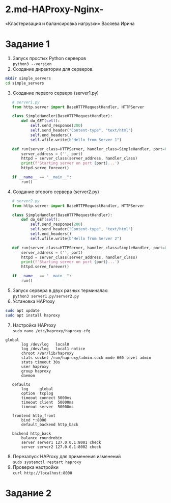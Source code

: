 # 2.md-HAProxy-Nginx-  
«Кластеризация и балансировка нагрузки» Васяева Ирина  
# Задание 1  
1. Запуск простых Python серверов  
`python3 --version`  
2. Создание директории для серверов.  
```bash
mkdir simple_servers
cd simple_servers
```
3. Создание первого сервера (server1.py)  
```python
   # server1.py
   from http.server import BaseHTTPRequestHandler, HTTPServer

   class SimpleHandler(BaseHTTPRequestHandler):
       def do_GET(self):
           self.send_response(200)
           self.send_header("Content-type", "text/html")
           self.end_headers()
           self.wfile.write(b"Hello from Server 1")

   def run(server_class=HTTPServer, handler_class=SimpleHandler, port=8001):
       server_address = ('', port)
       httpd = server_class(server_address, handler_class)
       print(f'Starting server on port {port}...')
       httpd.serve_forever()

   if __name__ == "__main__":
       run()
```
4. Создание второго сервера (server2.py)  
```python
   # server2.py
   from http.server import BaseHTTPRequestHandler, HTTPServer

   class SimpleHandler(BaseHTTPRequestHandler):
       def do_GET(self):
           self.send_response(200)
           self.send_header("Content-type", "text/html")
           self.end_headers()
           self.wfile.write(b"Hello from Server 2")

   def run(server_class=HTTPServer, handler_class=SimpleHandler, port=8002):
       server_address = ('', port)
       httpd = server_class(server_address, handler_class)
       print(f'Starting server on port {port}...')
       httpd.serve_forever()

   if __name__ == "__main__":
       run()
```
5. Запуск сервера в двух разных терминалах:  
`python3 server1.py/server2.py`  
6. Установка HAProxy  
```bash
sudo apt update
sudo apt install haproxy
```
7. Настройка HAProxy  
`sudo nano /etc/haproxy/haproxy.cfg`
```plaintext
global
       log /dev/log   local0
       log /dev/log   local1 notice
       chroot /var/lib/haproxy
       stats socket /run/haproxy/admin.sock mode 660 level admin
       stats timeout 30s
       user haproxy
       group haproxy
       daemon

   defaults
       log     global
       option  tcplog
       timeout connect 5000ms
       timeout client  50000ms
       timeout server  50000ms

   frontend http_front
       bind *:8000
       default_backend http_back

   backend http_back
       balance roundrobin
       server server1 127.0.0.1:8001 check
       server server2 127.0.0.1:8002 check
```
8. Перезапуск HAProxy для применения изменений  
`sudo systemctl restart haproxy`  
9. Проверка настройки  
`curl http://localhost:8000`  
# Задание 2

